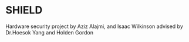 # SHIELD
Hardware security project by Aziz Alajmi, and Isaac Wilkinson advised by Dr.Hoesok Yang and Holden Gordon 
